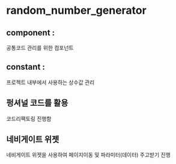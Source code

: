 # random_number_generator

## component : 
공통코드 관리를 위한 컴포넌트 

## constant : 
프로젝트 내부에서 사용하는 상수값 관리 

## 펑셔널 코드를 활용 
코드리팩토링 진행함 

## 네비게이트 위젯
네비게이트 위젯을 사용하여 페이지이동 및 파라미터(데이터) 주고받기 진행





